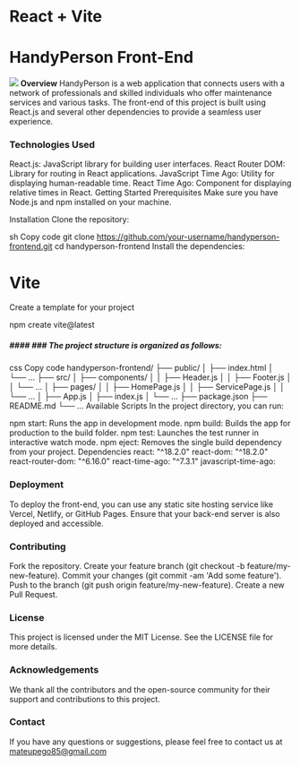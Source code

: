 # React + Vite

# HandyPerson Front-End

[![](https://cdn.computerhoy.com/sites/navi.axelspringer.es/public/media/image/2019/06/react.jpg?tf=1200x)](https://cdn.computerhoy.com/sites/navi.axelspringer.es/public/media/image/2019/06/react.jpg?tf=1200x)
**Overview**
HandyPerson is a web application that connects users with a network of professionals and skilled individuals who offer maintenance services and various tasks. The front-end of this project is built using React.js and several other dependencies to provide a seamless user experience.

### Technologies Used
React.js: JavaScript library for building user interfaces.
React Router DOM: Library for routing in React applications.
JavaScript Time Ago: Utility for displaying human-readable time.
React Time Ago: Component for displaying relative times in React.
Getting Started
Prerequisites
Make sure you have Node.js and npm installed on your machine.

Installation
Clone the repository:

sh
Copy code
git clone https://github.com/your-username/handyperson-frontend.git
cd handyperson-frontend
Install the dependencies:

# Vite

Create a template for your project

npm create vite@latest

##### #### ### The project structure is organized as follows:

css
Copy code
handyperson-frontend/
├── public/
│   ├── index.html
│   └── ...
├── src/
│   ├── components/
│   │   ├── Header.js
│   │   ├── Footer.js
│   │   └── ...
│   ├── pages/
│   │   ├── HomePage.js
│   │   ├── ServicePage.js
│   │   └── ...
│   ├── App.js
│   ├── index.js
│   └── ...
├── package.json
├── README.md
└── ...
Available Scripts
In the project directory, you can run:

npm start: Runs the app in development mode.
npm build: Builds the app for production to the build folder.
npm test: Launches the test runner in interactive watch mode.
npm eject: Removes the single build dependency from your project.
Dependencies
react: "^18.2.0"
react-dom: "^18.2.0"
react-router-dom: "^6.16.0"
react-time-ago: "^7.3.1"
javascript-time-ago:

### Deployment
To deploy the front-end, you can use any static site hosting service like Vercel, Netlify, or GitHub Pages. Ensure that your back-end server is also deployed and accessible.

### Contributing
Fork the repository.
Create your feature branch (git checkout -b feature/my-new-feature).
Commit your changes (git commit -am 'Add some feature').
Push to the branch (git push origin feature/my-new-feature).
Create a new Pull Request.
### License
This project is licensed under the MIT License. See the LICENSE file for more details.

### Acknowledgements
We thank all the contributors and the open-source community for their support and contributions to this project.

### Contact
If you have any questions or suggestions, please feel free to contact us at mateupego85@gmail.com
